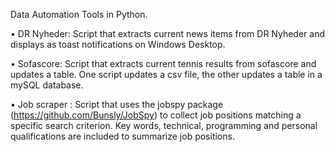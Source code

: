 Data Automation Tools in Python. 

• DR Nyheder: Script that extracts current news items from DR Nyheder and displays as toast notifications on Windows Desktop.

• Sofascore: Script that extracts current tennis results from sofascore and updates a table. One script updates a csv file, the other updates a table in a mySQL database.


• Job scraper : Script that uses the jobspy package (https://github.com/Bunsly/JobSpy)  to collect job positions matching a specific search criterion. Key words, technical, programming and personal qualifications are included to summarize job positions. 